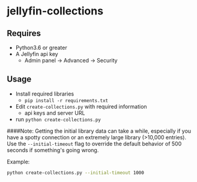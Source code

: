 # jellyfin-collections

## Requires

* Python3.6 or greater
* A Jellyfin api key
  * Admin panel -> Advanced -> Security

## Usage

* Install required libraries
  * `pip install -r requirements.txt`
* Edit `create-collections.py` with required information
  * api keys and server URL
* run `python create-collections.py`

####Note:
Getting the initial library data can take a while, especially if you have a spotty connection or an extremely large library (>10,000 entries). Use the `--initial-timeout` flag to override the default behavior of 500 seconds if something's going wrong.

Example:
```bash
python create-collections.py --initial-timeout 1000
```
